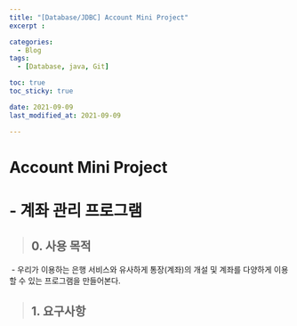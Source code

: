 ```yaml
---
title: "[Database/JDBC] Account Mini Project"
excerpt : 

categories: 
  - Blog
tags:
  - [Database, java, Git]

toc: true
toc_sticky: true

date: 2021-09-09
last_modified_at: 2021-09-09

---
```


# Account Mini Project

# - 계좌 관리 프로그램

> ## 0. 사용 목적

​	- 우리가 이용하는 은행 서비스와 유사하게 통장(계좌)의 개설 및 계좌를 다양하게 이용할 수 있는 프로그램을 만들어본다. 

> ## 1. 요구사항
>





